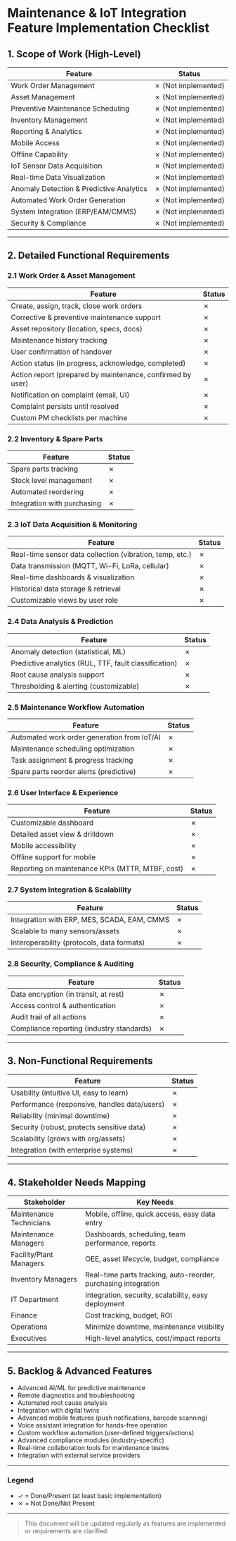 # Maintenance & IoT Integration Feature Implementation Checklist

## 1. Scope of Work (High-Level)
| Feature | Status |
|---------|--------|
| Work Order Management | ✗ (Not implemented) |
| Asset Management | ✗ (Not implemented) |
| Preventive Maintenance Scheduling | ✗ (Not implemented) |
| Inventory Management | ✗ (Not implemented) |
| Reporting & Analytics | ✗ (Not implemented) |
| Mobile Access | ✗ (Not implemented) |
| Offline Capability | ✗ (Not implemented) |
| IoT Sensor Data Acquisition | ✗ (Not implemented) |
| Real-time Data Visualization | ✗ (Not implemented) |
| Anomaly Detection & Predictive Analytics | ✗ (Not implemented) |
| Automated Work Order Generation | ✗ (Not implemented) |
| System Integration (ERP/EAM/CMMS) | ✗ (Not implemented) |
| Security & Compliance | ✗ (Not implemented) |

---

## 2. Detailed Functional Requirements

### 2.1 Work Order & Asset Management
| Feature | Status |
|---------|--------|
| Create, assign, track, close work orders | ✗ |
| Corrective & preventive maintenance support | ✗ |
| Asset repository (location, specs, docs) | ✗ |
| Maintenance history tracking | ✗ |
| User confirmation of handover | ✗ |
| Action status (in progress, acknowledge, completed) | ✗ |
| Action report (prepared by maintenance, confirmed by user) | ✗ |
| Notification on complaint (email, UI) | ✗ |
| Complaint persists until resolved | ✗ |
| Custom PM checklists per machine | ✗ |

### 2.2 Inventory & Spare Parts
| Feature | Status |
|---------|--------|
| Spare parts tracking | ✗ |
| Stock level management | ✗ |
| Automated reordering | ✗ |
| Integration with purchasing | ✗ |

### 2.3 IoT Data Acquisition & Monitoring
| Feature | Status |
|---------|--------|
| Real-time sensor data collection (vibration, temp, etc.) | ✗ |
| Data transmission (MQTT, Wi-Fi, LoRa, cellular) | ✗ |
| Real-time dashboards & visualization | ✗ |
| Historical data storage & retrieval | ✗ |
| Customizable views by user role | ✗ |

### 2.4 Data Analysis & Prediction
| Feature | Status |
|---------|--------|
| Anomaly detection (statistical, ML) | ✗ |
| Predictive analytics (RUL, TTF, fault classification) | ✗ |
| Root cause analysis support | ✗ |
| Thresholding & alerting (customizable) | ✗ |

### 2.5 Maintenance Workflow Automation
| Feature | Status |
|---------|--------|
| Automated work order generation from IoT/AI | ✗ |
| Maintenance scheduling optimization | ✗ |
| Task assignment & progress tracking | ✗ |
| Spare parts reorder alerts (predictive) | ✗ |

### 2.6 User Interface & Experience
| Feature | Status |
|---------|--------|
| Customizable dashboard | ✗ |
| Detailed asset view & drilldown | ✗ |
| Mobile accessibility | ✗ |
| Offline support for mobile | ✗ |
| Reporting on maintenance KPIs (MTTR, MTBF, cost) | ✗ |

### 2.7 System Integration & Scalability
| Feature | Status |
|---------|--------|
| Integration with ERP, MES, SCADA, EAM, CMMS | ✗ |
| Scalable to many sensors/assets | ✗ |
| Interoperability (protocols, data formats) | ✗ |

### 2.8 Security, Compliance & Auditing
| Feature | Status |
|---------|--------|
| Data encryption (in transit, at rest) | ✗ |
| Access control & authentication | ✗ |
| Audit trail of all actions | ✗ |
| Compliance reporting (industry standards) | ✗ |

---

## 3. Non-Functional Requirements
| Feature | Status |
|---------|--------|
| Usability (intuitive UI, easy to learn) | ✗ |
| Performance (responsive, handles data/users) | ✗ |
| Reliability (minimal downtime) | ✗ |
| Security (robust, protects sensitive data) | ✗ |
| Scalability (grows with org/assets) | ✗ |
| Integration (with enterprise systems) | ✗ |

---

## 4. Stakeholder Needs Mapping
| Stakeholder | Key Needs |
|-------------|-----------|
| Maintenance Technicians | Mobile, offline, quick access, easy data entry |
| Maintenance Managers | Dashboards, scheduling, team performance, reports |
| Facility/Plant Managers | OEE, asset lifecycle, budget, compliance |
| Inventory Managers | Real-time parts tracking, auto-reorder, purchasing integration |
| IT Department | Integration, security, scalability, easy deployment |
| Finance | Cost tracking, budget, ROI |
| Operations | Minimize downtime, maintenance visibility |
| Executives | High-level analytics, cost/impact reports |

---

## 5. Backlog & Advanced Features
- Advanced AI/ML for predictive maintenance
- Remote diagnostics and troubleshooting
- Automated root cause analysis
- Integration with digital twins
- Advanced mobile features (push notifications, barcode scanning)
- Voice assistant integration for hands-free operation
- Custom workflow automation (user-defined triggers/actions)
- Advanced compliance modules (industry-specific)
- Real-time collaboration tools for maintenance teams
- Integration with external service providers

---

### Legend
- ✓ = Done/Present (at least basic implementation)
- ✗ = Not Done/Not Present

---

> This document will be updated regularly as features are implemented or requirements are clarified. 